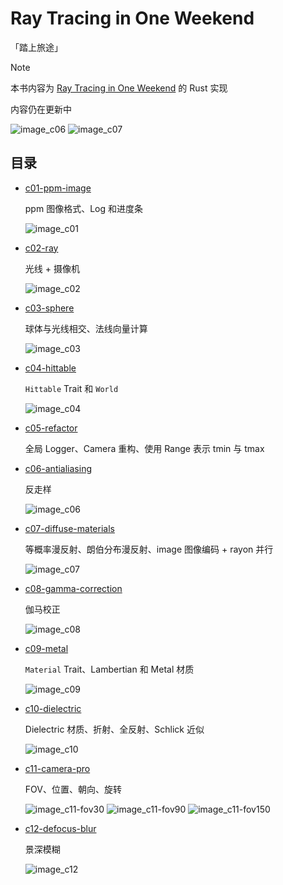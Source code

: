 # Ray Tracing in One Weekend

「踏上旅途」

> [!NOTE]
> 
> 本书内容为 [Ray Tracing in One Weekend](https://raytracing.github.io/books/RayTracingInOneWeekend.html) 的 Rust 实现
> 
> 内容仍在更新中

![image_c06](./assets/image_c06.png)
![image_c07](./assets/image_c07.png)

## 目录

- [c01-ppm-image](./c01-ppm-image.md)

    ppm 图像格式、Log 和进度条

    ![image_c01](./assets/image_c01.png)
- [c02-ray](./c02-ray.md)

    光线 + 摄像机

    ![image_c02](./assets/image_c02.png)
- [c03-sphere](./c03-sphere.md)

    球体与光线相交、法线向量计算

    ![image_c03](./assets/image_c03.png)
- [c04-hittable](./c04-hittable.md)

    `Hittable` Trait 和 `World`

    ![image_c04](./assets/image_c04.png)
- [c05-refactor](./c05-refactor.md)

    全局 Logger、Camera 重构、使用 Range 表示 tmin 与 tmax

- [c06-antialiasing](./c06-antialiasing.md)

    反走样
    
    ![image_c06](./assets/image_c06.png)
- [c07-diffuse-materials](./c07-diffuse-materials.md)

    等概率漫反射、朗伯分布漫反射、image 图像编码 + rayon 并行

    ![image_c07](./assets/image_c07.png)
- [c08-gamma-correction](./c08-gamma-correction.md)

    伽马校正

    ![image_c08](./assets/image_c08.png)
- [c09-metal](./c09-metal.md)

    `Material` Trait、Lambertian 和 Metal 材质

    ![image_c09](./assets/image_c09.png)
- [c10-dielectric](./c10-dielectric.md)

    Dielectric 材质、折射、全反射、Schlick 近似

    ![image_c10](./assets/image_c10.png)
- [c11-camera-pro](./c11-camera-pro.md)

    FOV、位置、朝向、旋转

    ![image_c11-fov30](./assets/image_c11-fov30.png)
    ![image_c11-fov90](./assets/image_c11-fov90.png)
    ![image_c11-fov150](./assets/image_c11-fov150.png)
- [c12-defocus-blur](./c12-defocus-blur.md)

    景深模糊

    ![image_c12](./assets/image_c12.png)

